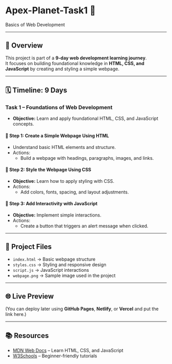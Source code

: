 # Apex-Planet-Task1 🚀  
Basics of Web Development  

---

## 📖 Overview  
This project is part of a **9-day web development learning journey**.  
It focuses on building foundational knowledge in **HTML, CSS, and JavaScript** by creating and styling a simple webpage.  

---

## 🗓️ Timeline: 9 Days  

### **Task 1 – Foundations of Web Development**  
- **Objective:** Learn and apply foundational HTML, CSS, and JavaScript concepts.  

#### 🔹 Step 1: Create a Simple Webpage Using HTML  
- Understand basic HTML elements and structure.  
- Actions:  
  - Build a webpage with headings, paragraphs, images, and links.  

#### 🔹 Step 2: Style the Webpage Using CSS  
- **Objective:** Learn how to apply styling with CSS.  
- Actions:  
  - Add colors, fonts, spacing, and layout adjustments.  

#### 🔹 Step 3: Add Interactivity with JavaScript  
- **Objective:** Implement simple interactions.  
- Actions:  
  - Create a button that triggers an alert message when clicked.  

---

## 📂 Project Files  
- `index.html` → Basic webpage structure  
- `styles.css` → Styling and responsive design  
- `script.js` → JavaScript interactions  
- `webpage.png` → Sample image used in the project  

---

## 🌐 Live Preview  
(You can deploy later using **GitHub Pages**, **Netlify**, or **Vercel** and put the link here.)

---

## 📚 Resources  
- [MDN Web Docs](https://developer.mozilla.org/) – Learn HTML, CSS, and JavaScript  
- [W3Schools](https://www.w3schools.com/) – Beginner-friendly tutorials  


